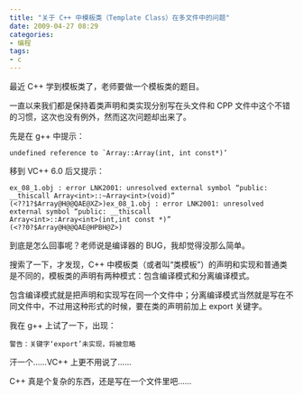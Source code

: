 ```yaml
---
title: "关于 C++ 中模板类（Template Class）在多文件中的问题"
date: 2009-04-27 08:29
categories:
- 编程
tags:
- c
---
```


最近 C++ 学到模板类了，老师要做一个模板类的题目。

一直以来我们都是保持着类声明和类实现分别写在头文件和 CPP
文件中这个不错的习惯，这次也没有例外，然而这次问题却出来了。

先是在 g++ 中提示：

    undefined reference to `Array::Array(int, int const*)’

移到 VC++ 6.0 后又提示：

    ex_08_1.obj : error LNK2001: unresolved external symbol “public:
    __thiscall Array<int>::~Array<int>(void)”
    (<??1?$Array@H@@QAE@XZ>)ex_08_1.obj : error LNK2001: unresolved
    external symbol “public: __thiscall
    Array<int>::Array<int>(int,int const *)”
    (<??0?$Array@H@@QAE@HPBH@Z>)

到底是怎么回事呢？老师说是编译器的 BUG，我却觉得没那么简单。

搜索了一下，才发现，C++
中模板类（或者叫“类模板”）的声明和实现和普通类是不同的，模板类的声明有两种模式：包含编译模式和分离编译模式。

包含编译模式就是把声明和实现写在同一个文件中；分离编译模式当然就是写在不同文件中，不过用这种形式的时候，要在类的声明前加上
export 关键字。

我在 g++ 上试了一下，出现：

    警告：关键字‘export’未实现，将被忽略

汗一个……VC++ 上更不用说了……

C++ 真是个复杂的东西，还是写在一个文件里吧……

